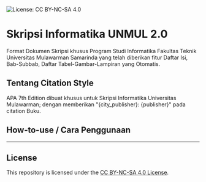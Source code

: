 ![License: CC BY-NC-SA 4.0](https://img.shields.io/badge/License-CC_BY--NC--SA_4.0-lightgrey.svg)

# Skripsi Informatika UNMUL 2.0

Format Dokumen Skripsi khusus Program Studi Informatika Fakultas Teknik Universitas Mulawarman Samarinda yang telah diberikan fitur Daftar Isi, Bab-Subbab, Daftar Tabel-Gambar-Lampiran yang Otomatis.

## Tentang Citation Style

APA 7th Edition dibuat khusus untuk Skripsi Informatika Universitas Mulawarman; dengan memberikan "{city_publisher}: {publisher}" pada citation Buku.

## How-to-use / Cara Penggunaan
---

## License

This repository is licensed under the 
[CC BY-NC-SA 4.0 License](http://creativecommons.org/licenses/by-nc-sa/4.0/).
